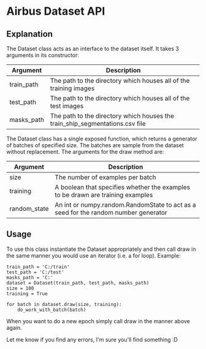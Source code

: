 # Airbus Dataset API

## Explanation

The Dataset class acts as an interface to the dataset itself. It takes 3 arguments in its constructor:

|Argument | Description |
|--- | --- |
|train_path | The path to the directory which houses all of the training images |
|test_path | The path to the directory which houses all of the test images |
|masks_path | The path to the directory which houses the train_ship_segmentations.csv file|

The Dataset class has a single exposed function, which returns a generator of batches of specified size.
The batches are sample from the dataset without replacement. The arguments for the draw method are:

|Argument | Description |
|--- | --- |
|size | The number of examples per batch |
|training | A boolean that specifies whether the examples to be drawn are training examples |
|random_state | An int or numpy.random.RandomState to act as a seed for the random number generator|

## Usage
To use this class instantiate the Dataset appropriately and then call draw in the same manner you would use an iterator
(i.e. a for loop). Example:

```
train_path = 'C:/train'
test_path = 'C:/test'
masks_path = 'C:'
dataset = Dataset(train_path, test_path, masks_path)
size = 100
training = True

for batch in dataset.draw(size, training):
    do_work_with_batch(batch)
```

When you want to do a new epoch simply call draw in the manner above again.

Let me know if you find any errors, I'm sure you'll find something :D